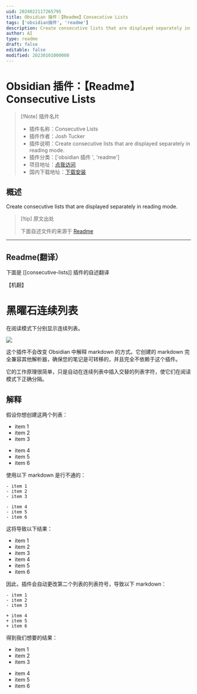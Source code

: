 ```yaml
---
uid: 2024022117265795
title: Obsidian 插件：【Readme】Consecutive Lists
tags: ['obsidian插件', 'readme']
description: Create consecutive lists that are displayed separately in reading mode.
author: AI
type: readme
draft: false
editable: false
modified: 20230101000000
---
```


# Obsidian 插件：【Readme】Consecutive Lists

> [!Note] 插件名片
> - 插件名称：Consecutive Lists
> - 插件作者：Josh Tucker
> - 插件说明：Create consecutive lists that are displayed separately in reading mode.
> - 插件分类：['obsidian 插件 ', 'readme']
> - 项目地址：[点我访问](https://github.com/jtucker2/obsidian-consecutive-lists)
> - 国内下载地址：[下载安装](https://pkmer.cn/products/plugin/pluginMarket/?consecutive-lists)

## 概述

Create consecutive lists that are displayed separately in reading mode.

> [!tip] 原文出处
>
>下面自述文件的来源于 [Readme](https://ghproxy.net/https://raw.githubusercontent.com/jtucker2/obsidian-consecutive-lists/master/README.md)
>

---

## Readme(翻译）

下面是 [[consecutive-lists]] 插件的自述翻译

【机翻】

# 黑曜石连续列表

在阅读模式下分别显示连续列表。

![](https://cdn.pkmer.cn/covers/consecutive-lists_2_0.gif!pkmer)

这个插件不会改变 Obsidian 中解释 markdown 的方式。它创建的 markdown 完全兼容其他解析器，确保您的笔记是可转移的，并且完全不依赖于这个插件。

它的工作原理很简单，只是自动在连续列表中插入交替的列表字符，使它们在阅读模式下正确分隔。

## 解释

假设你想创建这两个列表：

- item 1
- item 2
- item 3

+ item 4
+ item 5
+ item 6

使用以下 markdown 是行不通的：

```
- item 1
- item 2
- item 3

- item 4
- item 5
- item 6
```

这将导致以下结果：

- item 1
- item 2
- item 3
- item 4
- item 5
- item 6

因此，插件会自动更改第二个列表的列表符号，导致以下 markdown：

```
- item 1
- item 2
- item 3

+ item 4
+ item 5
+ item 6
```

得到我们想要的结果：

- item 1
- item 2
- item 3

+ item 4
+ item 5
+ item 6
